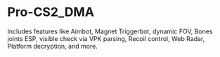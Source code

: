# Pro-CS2_DMA
Includes features like Aimbot, Magnet Triggerbot, dynamic FOV, Bones joints ESP, visible check via VPK parsing, Recoil control, Web Radar, Platform decryption, and more.
